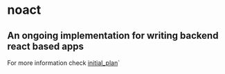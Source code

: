 # noact

## An ongoing implementation for writing backend react based apps
For more information check [initial_plan](./docs/initial_plan.md)`